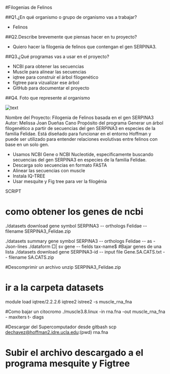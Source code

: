 #Filogenias de Felinos

##Q1.¿En qué organismo o grupo de organismo vas a trabajar?
- Felinos
  
##Q2.Describe brevemente que piensas hacer en tu proyecto?
- Quiero hacer la filogenia de felinos que contengan el gen SERPINA3.
  
##Q3.¿Qué programas vas a usar en el proyecto?
- NCBI para obtener las secuencias 
- Muscle para alinear las secuencias
- iqtree para construir el árbol filogenético
- figtree para vizualizar ese árbol
- GitHub para documentar el proyecto
  
##Q4. Foto que represente al organismo 

![text](https://wallpapers.com/images/hd/panther-1920-x-1200-background-8az3ygd3x7le6rvm.jpg)

Nombre del Proyecto: Filogenia de Felinos basada en el gen SERPINA3
Autor: Melissa Joan Dueñas Cano 
Propósito del programa
Generar un árbol filogenético a partir de secuencias del gen SERPINA3 en especies de la familia Felidae. Está diseñado para funcionar en el entorno Hoffman y puede ser utilizado para entender relaciones evolutivas entre felinos con base en un solo gen.
- Usamos NCBI Gene o NCBI Nucleotide, específicamente buscando secuencias del gen SERPINA3 en especies de la familia Felidae.
- Descarga solo secuencias en formato FASTA
- Alinear las secuencias con muscle
- Instala IQ-TREE
- Usar mesquite y Fig tree para ver la filogénia

SCRIPT
# como obtener los genes de ncbi
./datasets download gene symbol SERPINA3 -- orthologs Felidae -- filename SERPINA3_Felidae.zip

./datasets summary gene symbol SERPINA3 -- orthologs Felidae -- as -Json-lines ./dataform □| sv gene -- fields tax-name$
#Bajar genes de una lista
./datasets download gene SERPINA3-id -- input file Gene.SA.CATS.txt -- filename SA.CATS.zip

#Descomprimir un archivo
unzip  SERPINA3_Felidae.zip

# ir a la carpeta datasets
module load iqtree/2.2.2.6
iqtree2
istree2 -s muscle_rna_fna

#Como bajar un citocromo
./muscle3.8.linux -in rna.fna -out muscle_rna_fna - maxiters t- diags

#Descargar del Supercomputador desde gitbash
scp dechavez@hoffman2.idre.ucla.edu:(pwd) rna.fna

# Subir el archivo descargado a el programa mesquite y Figtree 
  
